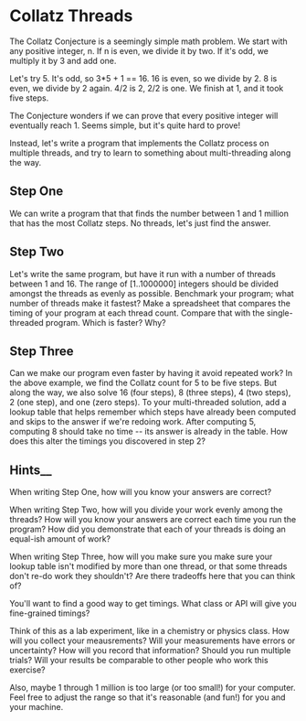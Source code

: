 

# Collatz Threads

The Collatz Conjecture is a seemingly simple math problem. We start with any positive integer, n.  If n is even, we divide it by two. If it's odd, we multiply it by 3 and add one.

Let's try 5. It's odd, so 3*5 + 1 == 16. 16 is even, so we divide by 2. 8 is even, we divide by 2 again. 4/2 is 2, 2/2 is one. We finish at 1, and it took five steps.

The Conjecture wonders if we can prove that every positive integer will eventually reach 1. Seems simple, but it's quite hard to prove!

Instead, let's write a program that implements the Collatz process on multiple threads, and try to learn to something about multi-threading along the way.

## Step One

We can write a program that that finds the number between 1 and 1 million that has the most Collatz steps. No threads, let's just find the answer.

## Step Two

Let's write the same program, but have it run with a number of threads between 1 and 16. The range of [1..1000000] integers should be divided amongst the threads as evenly as possible. Benchmark your program; what number of threads make it fastest? Make a spreadsheet that compares the timing of your program at each thread count. Compare that with the single-threaded program. Which is faster? Why?

## Step Three

Can we make our program even faster by having it avoid repeated work? In the above example, we find the Collatz count for 5 to be five steps. But along the way, we also solve 16 (four steps), 8 (three steps), 4 (two steps), 2 (one step), and one (zero steps). To your multi-threaded solution, add a lookup table that helps remember which steps have already been computed and skips to the answer if we're redoing work.  After computing 5, computing 8 should take no time -- its answer is already in the table. How does this alter the timings you discovered in step 2?

## Hints__

When writing Step One, how will you know your answers are correct?

When writing Step Two, how will you divide your work evenly among the threads? How will you know your answers are correct each time you run the program? How did you demonstrate that each of your threads is doing an equal-ish amount of work?

When writing Step Three, how will you make sure you make sure your lookup table isn't modified by more than one thread, or that some threads don't re-do work they shouldn't? Are there tradeoffs here that you can think of? 

You'll want to find a good way to get timings. What class or API will give you fine-grained timings?

Think of this as a lab experiment, like in a chemistry or physics class. How will you collect your meausrements? Will your measurements have errors or uncertainty? How will you record that information? Should you run multiple trials? Will your results be comparable to other people who work this exercise?

Also, maybe 1 through 1 million is too large (or too small!) for your computer. Feel free to adjust the range so that it's reasonable (and fun!) for you and your machine.
	